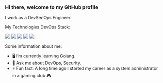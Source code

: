 ### Hi there, welcome to my GitHub profile<br />

I work as a DevSecOps Engineer.

My Technologies DevOps Stack:

![](https://img.shields.io/badge/OS-Linux-informational?style=flat&logo=linux&logoColor=white&color=orange)
![](https://img.shields.io/badge/Tools-Terraform-informational?style=flat&logo=terraform&logoColor=white)
![](https://img.shields.io/badge/Tools-Ansible-informational?style=flat&logo=ansible&logoColor=white)
![](https://img.shields.io/badge/Tools-Docker-informational?style=flat&logo=docker&logoColor=white)
![](https://img.shields.io/badge/Tools-Kubernetes-informational?style=flat&logo=kubernetes&logoColor=white&color=2bbc8a)

Some information about me:

- 🖥️ I’m currently learning Golang.
- 💬 Ask me about DevOps, Security.
- ⚡ Fun fact: A long time ago I started my career as a system administrator in a gaming club 🎮

